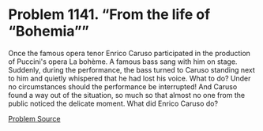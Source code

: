 # Problem 1141. “From the life of “Bohemia””

Once the famous opera tenor Enrico Caruso participated in the production of Puccini's opera La bohème. A famous bass sang with him on stage. Suddenly, during the performance, the bass turned to Caruso standing next to him and quietly whispered that he had lost his voice. What to do? Under no circumstances should the performance be interrupted! And Caruso found a way out of the situation, so much so that almost no one from the public noticed the delicate moment. What did Enrico Caruso do?

[Problem Source](https://www.trizland.ru/tasks/5592/)